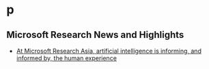 # p

## Microsoft Research News and Highlights
- [At Microsoft Research Asia, artificial intelligence is informing, and informed by, the human experience](http://research.microsoft.com/en-us/news/headlines/hon-lee-lamport-ai_20151105.aspx)


